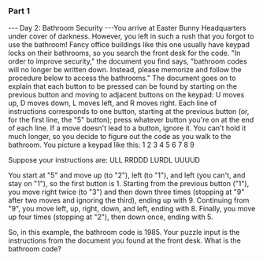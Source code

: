 ### Part 1

--- Day 2: Bathroom Security ---You arrive at Easter Bunny Headquarters under cover of darkness. However, you left in such a rush that you forgot to use the bathroom! Fancy office buildings like this one usually have keypad locks on their bathrooms, so you search the front desk for the code.
"In order to improve security," the document you find says, "bathroom codes will no longer be written down.  Instead, please memorize and follow the procedure below to access the bathrooms."
The document goes on to explain that each button to be pressed can be found by starting on the previous button and moving to adjacent buttons on the keypad: U moves up, D moves down, L moves left, and R moves right. Each line of instructions corresponds to one button, starting at the previous button (or, for the first line, the "5" button); press whatever button you're on at the end of each line. If a move doesn't lead to a button, ignore it.
You can't hold it much longer, so you decide to figure out the code as you walk to the bathroom. You picture a keypad like this:
1 2 3
4 5 6
7 8 9

Suppose your instructions are:
ULL
RRDDD
LURDL
UUUUD


You start at "5" and move up (to "2"), left (to "1"), and left (you can't, and stay on "1"), so the first button is 1.
Starting from the previous button ("1"), you move right twice (to "3") and then down three times (stopping at "9" after two moves and ignoring the third), ending up with 9.
Continuing from "9", you move left, up, right, down, and left, ending with 8.
Finally, you move up four times (stopping at "2"), then down once, ending with 5.

So, in this example, the bathroom code is 1985.
Your puzzle input is the instructions from the document you found at the front desk. What is the bathroom code?
